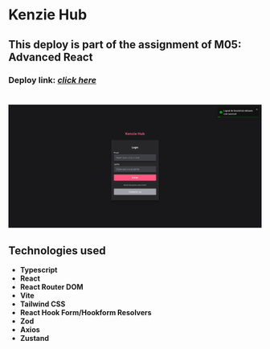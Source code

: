 # Kenzie Hub

## This deploy is part of the assignment of M05: Advanced React

### Deploy link: _[click here](https://m4-kenzie-hub.vercel.app)_
#
![](./LoginPage.png)
## Technologies used
- **Typescript**
- **React**
- **React Router DOM**
- **Vite**
- **Tailwind CSS**
- **React Hook Form/Hookform Resolvers**
- **Zod**
- **Axios**
- **Zustand**